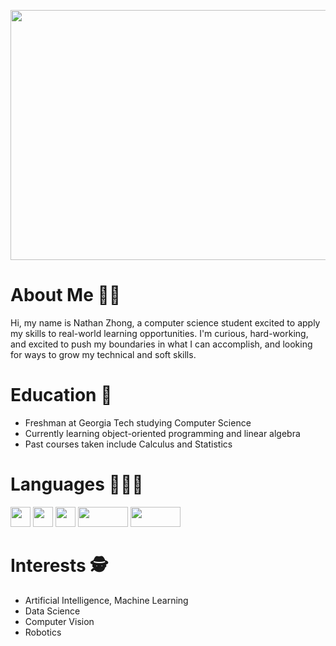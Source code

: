 <p align="left">
          <img width="2000" height="400" src="https://user-images.githubusercontent.com/69808907/132270022-e61a6f19-2397-4ad6-8e1b-82aeb4cb6059.png">
 </p>

# About Me 🙋‍♂️
Hi, my name is Nathan Zhong, a computer science student excited to apply my skills to real-world learning opportunities. I'm curious, hard-working, and excited to push my boundaries in what I can accomplish, and looking for ways to grow my technical and soft skills.

# Education 🏫
- Freshman at Georgia Tech studying Computer Science
- Currently learning object-oriented programming and linear algebra
- Past courses taken include Calculus and Statistics

# Languages 👩🏻‍💻
<p align="left">
          <img width="32" height="32" src="https://github.com/yurijserrano/Github-Profile-Readme-Logos/blob/f994c418a134b58c4aec11152f6a4a33fa89da26/programming%20languages/python.svg">
          <img width="32" height="32" src="https://github.com/yurijserrano/Github-Profile-Readme-Logos/blob/f994c418a134b58c4aec11152f6a4a33fa89da26/programming%20languages/c++.svg">
          <img width="32" height="32" src="https://github.com/yurijserrano/Github-Profile-Readme-Logos/blob/f994c418a134b58c4aec11152f6a4a33fa89da26/programming%20languages/java.svg">
           <img width="80" height="32" src="https://upload.wikimedia.org/wikipedia/commons/thumb/e/ed/Pandas_logo.svg/2560px-Pandas_logo.svg.png">
           <img width="80" height="32" src="https://upload.wikimedia.org/wikipedia/commons/thumb/3/31/NumPy_logo_2020.svg/1280px-NumPy_logo_2020.svg.png">
</p>

# Interests 🕵️
- Artificial Intelligence, Machine Learning 
- Data Science
- Computer Vision
- Robotics

